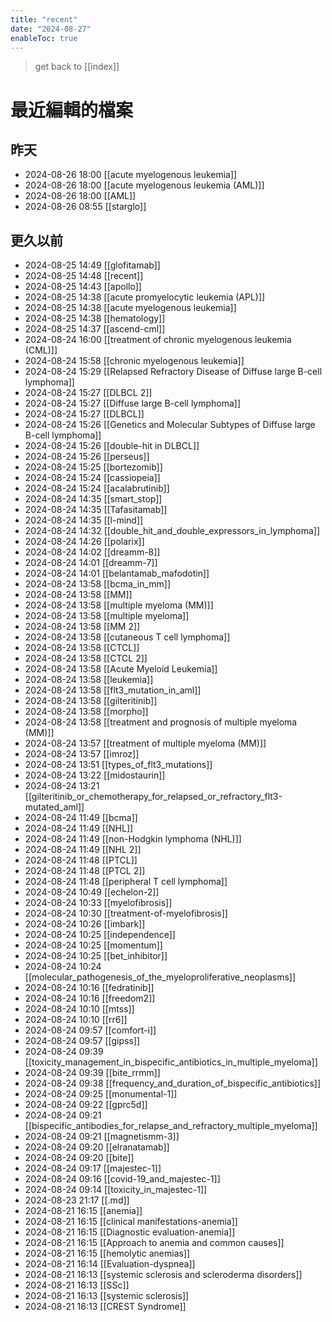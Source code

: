 ```yaml
---
title: "recent"
date: "2024-08-27"
enableToc: true
---
```


> get back to [[index]]
# 最近編輯的檔案

## 昨天

- 2024-08-26 18:00 [[acute myelogenous leukemia]]
- 2024-08-26 18:00 [[acute myelogenous leukemia (AML)]]
- 2024-08-26 18:00 [[AML]]
- 2024-08-26 08:55 [[starglo]]

## 更久以前

- 2024-08-25 14:49 [[glofitamab]]
- 2024-08-25 14:48 [[recent]]
- 2024-08-25 14:43 [[apollo]]
- 2024-08-25 14:38 [[acute promyelocytic leukemia (APL)]]
- 2024-08-25 14:38 [[acute myelogenous leukemia]]
- 2024-08-25 14:38 [[hematology]]
- 2024-08-25 14:37 [[ascend-cml]]
- 2024-08-24 16:00 [[treatment of chronic myelogenous leukemia (CML)]]
- 2024-08-24 15:58 [[chronic myelogenous leukemia]]
- 2024-08-24 15:29 [[Relapsed Refractory Disease of Diffuse large B-cell lymphoma]]
- 2024-08-24 15:27 [[DLBCL 2]]
- 2024-08-24 15:27 [[Diffuse large B-cell lymphoma]]
- 2024-08-24 15:27 [[DLBCL]]
- 2024-08-24 15:26 [[Genetics and Molecular Subtypes of Diffuse large B-cell lymphoma]]
- 2024-08-24 15:26 [[double-hit in DLBCL]]
- 2024-08-24 15:26 [[perseus]]
- 2024-08-24 15:25 [[bortezomib]]
- 2024-08-24 15:24 [[cassiopeia]]
- 2024-08-24 15:24 [[acalabrutinib]]
- 2024-08-24 14:35 [[smart_stop]]
- 2024-08-24 14:35 [[Tafasitamab]]
- 2024-08-24 14:35 [[l-mind]]
- 2024-08-24 14:32 [[double_hit_and_double_expressors_in_lymphoma]]
- 2024-08-24 14:26 [[polarix]]
- 2024-08-24 14:02 [[dreamm-8]]
- 2024-08-24 14:01 [[dreamm-7]]
- 2024-08-24 14:01 [[belantamab_mafodotin]]
- 2024-08-24 13:58 [[bcma_in_mm]]
- 2024-08-24 13:58 [[MM]]
- 2024-08-24 13:58 [[multiple myeloma (MM)]]
- 2024-08-24 13:58 [[multiple myeloma]]
- 2024-08-24 13:58 [[MM 2]]
- 2024-08-24 13:58 [[cutaneous T cell lymphoma]]
- 2024-08-24 13:58 [[CTCL]]
- 2024-08-24 13:58 [[CTCL 2]]
- 2024-08-24 13:58 [[Acute Myeloid Leukemia]]
- 2024-08-24 13:58 [[leukemia]]
- 2024-08-24 13:58 [[flt3_mutation_in_aml]]
- 2024-08-24 13:58 [[gilteritinib]]
- 2024-08-24 13:58 [[morpho]]
- 2024-08-24 13:58 [[treatment and prognosis of multiple myeloma (MM)]]
- 2024-08-24 13:57 [[treatment of multiple myeloma (MM)]]
- 2024-08-24 13:57 [[imroz]]
- 2024-08-24 13:51 [[types_of_flt3_mutations]]
- 2024-08-24 13:22 [[midostaurin]]
- 2024-08-24 13:21 [[gilteritinib_or_chemotherapy_for_relapsed_or_refractory_flt3-mutated_aml]]
- 2024-08-24 11:49 [[bcma]]
- 2024-08-24 11:49 [[NHL]]
- 2024-08-24 11:49 [[non-Hodgkin lymphoma (NHL)]]
- 2024-08-24 11:49 [[NHL 2]]
- 2024-08-24 11:48 [[PTCL]]
- 2024-08-24 11:48 [[PTCL 2]]
- 2024-08-24 11:48 [[peripheral T cell lymphoma]]
- 2024-08-24 10:49 [[echelon-2]]
- 2024-08-24 10:33 [[myelofibrosis]]
- 2024-08-24 10:30 [[treatment-of-myelofibrosis]]
- 2024-08-24 10:26 [[imbark]]
- 2024-08-24 10:25 [[independence]]
- 2024-08-24 10:25 [[momentum]]
- 2024-08-24 10:25 [[bet_inhibitor]]
- 2024-08-24 10:24 [[molecular_pathogenesis_of_the_myeloproliferative_neoplasms]]
- 2024-08-24 10:16 [[fedratinib]]
- 2024-08-24 10:16 [[freedom2]]
- 2024-08-24 10:10 [[mtss]]
- 2024-08-24 10:10 [[rr6]]
- 2024-08-24 09:57 [[comfort-i]]
- 2024-08-24 09:57 [[gipss]]
- 2024-08-24 09:39 [[toxicity_management_in_bispecific_antibiotics_in_multiple_myeloma]]
- 2024-08-24 09:39 [[bite_rrmm]]
- 2024-08-24 09:38 [[frequency_and_duration_of_bispecific_antibiotics]]
- 2024-08-24 09:25 [[monumental-1]]
- 2024-08-24 09:22 [[gprc5d]]
- 2024-08-24 09:21 [[bispecific_antibodies_for_relapse_and_refractory_multiple_myeloma]]
- 2024-08-24 09:21 [[magnetismm-3]]
- 2024-08-24 09:20 [[elranatamab]]
- 2024-08-24 09:20 [[bite]]
- 2024-08-24 09:17 [[majestec-1]]
- 2024-08-24 09:16 [[covid-19_and_majestec-1]]
- 2024-08-24 09:14 [[toxicity_in_majestec-1]]
- 2024-08-23 21:17 [[.md]]
- 2024-08-21 16:15 [[anemia]]
- 2024-08-21 16:15 [[clinical manifestations-anemia]]
- 2024-08-21 16:15 [[Diagnostic evaluation-anemia]]
- 2024-08-21 16:15 [[Approach to anemia and common causes]]
- 2024-08-21 16:15 [[hemolytic anemias]]
- 2024-08-21 16:14 [[Evaluation-dyspnea]]
- 2024-08-21 16:13 [[systemic sclerosis and scleroderma disorders]]
- 2024-08-21 16:13 [[SSc]]
- 2024-08-21 16:13 [[systemic sclerosis]]
- 2024-08-21 16:13 [[CREST Syndrome]]